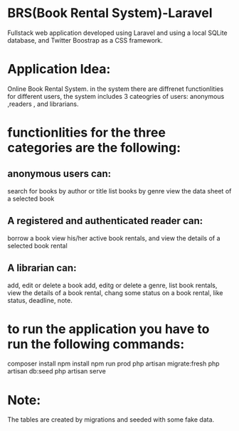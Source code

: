 # BRS(Book Rental System)-Laravel
Fullstack web application developed using Laravel and using a local SQLite database, and Twitter Boostrap as a CSS framework.

# Application Idea:
Online Book Rental System.
in the system there are diffrenet functionlities for different users, the system includes 3 cateogries of users:
anonymous ,readers , and librarians.

# functionlities for the three categories are the following:

## anonymous users can:
search for books by author or title
list books by genre
view the data sheet of a selected book
## A registered and authenticated reader can:
borrow a book
view his/her active book rentals, and
view the details of a selected book rental
## A librarian can:
add, edit or delete a book
add, editg or delete a genre,
list book rentals,
view the details of a book rental,
chang some status on a book rental, like status, deadline, note.

# to run the application you have to run the following commands:
composer install
npm install
npm run prod
php artisan migrate:fresh
php artisan db:seed
php artisan serve


# Note:
The tables are created by migrations and seeded with some fake data.

